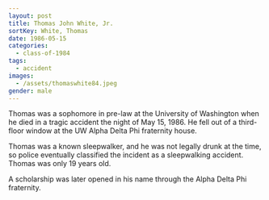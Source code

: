 ```yaml
---
layout: post
title: Thomas John White, Jr.
sortKey: White, Thomas
date: 1986-05-15
categories:
  - class-of-1984
tags:
  - accident
images:
  - /assets/thomaswhite84.jpeg
gender: male
---
```

T﻿homas was a sophomore in pre-law at the University of Washington when he died in a tragic accident the night of May 15, 1986. He fell out of a third-floor window at the UW Alpha Delta Phi fraternity house.

Thomas was a known sleepwalker, and he was not legally drunk at the time, so police eventually classified the incident as a sleepwalking accident. Thomas was only 19 years old.

A﻿ scholarship was later opened in his name through the Alpha Delta Phi fraternity.